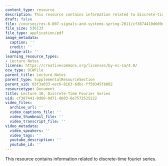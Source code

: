 ```yaml
---
content_type: resource
description: This resource contains information related to discrete-time fourier series.
draft: false
file: /courses/res-6-007-signals-and-systems-spring-2011/cf3874410d609d71d6036e7572525222_MITRES_6_007S11_lec10.pdf
file_size: 536133
file_type: application/pdf
image_metadata:
  caption: ''
  credit: ''
  image-alt: ''
learning_resource_types:
- Lecture Notes
license: https://creativecommons.org/licenses/by-nc-sa/4.0/
ocw_type: OCWFile
parent_title: Lecture Notes
parent_type: SupplementalResourceSection
parent_uid: 03f3a033-eec6-8163-6dbc-ff50345fb002
resourcetype: Document
title: Lecture 10, Discrete-Time Fourier Series
uid: cf387441-0d60-9d71-d603-6e7572525222
video_files:
  archive_url: ''
  video_captions_file: ''
  video_thumbnail_file: ''
  video_transcript_file: ''
video_metadata:
  video_speakers: ''
  video_tags: ''
  youtube_description: ''
  youtube_id: ''
---
```

This resource contains information related to discrete-time fourier series.